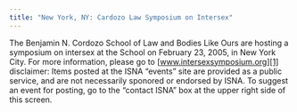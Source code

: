 ```yaml
---
title: "New York, NY: Cardozo Law Symposium on Intersex"
---
```


The Benjamin N. Cordozo School of Law and Bodies Like Ours are hosting a symposium on intersex at the School on February 23, 2005, in New York City. For more information, please go to [www.intersexsymposium.org][1] disclaimer: Items posted at the <span class="caps">ISNA</span> &#8220;events&#8221; site are provided as a public service, and are not necessarily sponored or endorsed by <span class="caps">ISNA</span>. To suggest an event for posting, go to the &#8220;contact <span class="caps">ISNA</span>&#8221; box at the upper right side of this screen.

 [1]: http://www.intersexsymposium.org/.Standard